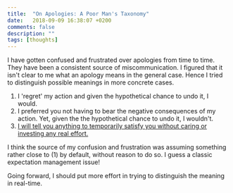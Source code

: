 ```yaml
---
title:  "On Apologies: A Poor Man's Taxonomy"
date:   2018-09-09 16:38:07 +0200
comments: false
description: ""
tags: [thoughts]
---
```

I have gotten confused and frustrated over apologies from time to time. They have been a consistent source of miscommunication. I figured that it isn't clear to me what an apology means in the general case. Hence I tried to distinguish possible meanings in more concrete cases.

1. I 'regret' my action and given the hypothetical chance to undo it, I would.
2. I preferred you not having to bear the negative consequences of my action. Yet, given the the hypothetical chance to undo it, I wouldn't.
3. [I will tell you anything to temporarily satisfy you without caring or investing any real effort.](https://www.youtube.com/watch?v=YvgxfyVheNQ&feature=youtu.be&t=13m57s)

I think the source of my confusion and frustration was assuming something rather close to (1) by default, without reason to do so. I guess a classic expectation management issue!

Going forward, I should put more effort in trying to distinguish the meaning in real-time.
